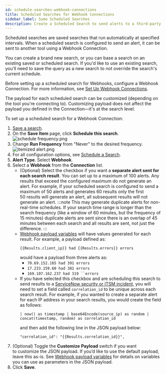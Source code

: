 ```yaml
---
id: schedule-searches-webhook-connections
title: Scheduled Searches for Webhook Connections
sidebar_label: Sumo Scheduled Searches
description: Create a Scheduled Search to send alerts to a third-party tool via Webhook Connections.
---
```


Scheduled searches are saved searches that run automatically at specified intervals. When a scheduled search is configured to send an alert, it can be sent to another tool using a Webhook Connection.

You can create a brand new search, or you can base a search on an existing saved or scheduled search. If you'd like to use an existing search, you'll need to save the query as a new search to not override the search's current schedule.

Before setting up a scheduled search for Webhooks, configure a Webhook Connection. For more information, see [Set Up Webhook Connections](set-up-webhook-connections.md).

The payload for each scheduled search can be customized (depending on the tool you're connecting to). Customizing payload does not affect the payload you defined in the Connection—it's at the search level.

To set up a scheduled search for a Webhook Connection:

1. [Save a search](/docs/search/get-started-with-search/search-basics/save-search). 
1. On the **Save Item** page, click **Schedule this search**.<br/> ![schedule frequency.png](/img/connection-and-integration/schedule-frequency.png)
1. Change **Run Frequency** from "Never" to the desired frequency.<br/> ![itemized alert.png](/img/connection-and-integration/itemized-alert.png)
1. For all configuration options, see [Schedule a Search](../../../alerts/scheduled-searches/schedule-search.md). 
1. **Alert Type**. Select **Webhook**.
1. Select a **Webhook** from the **Connection** list.
   * (Optional) Select the checkbox if you want a **separate alert sent for each search result**. You can set up to a maximum of 100 alerts. Any results that exceed the configured maximum do not generate an alert. For example, if your scheduled search is configured to send a maximum of 50 alerts and generates 60 results only the first 50 results will generate an alert, all subsequent results will not generate an alert.
    :::note
    This may generate duplicate alerts for non-real-time schedules. If your search time range is longer than the search frequency (like a window of 60 minutes, but the frequency of 15 minutes) duplicate alerts are sent since there is an overlap of 45 minutes between each search and all results are sent, not just the difference.
    :::
   * [Webhook payload variables](set-up-webhook-connections.md) will have values generated for each result. For example, a payload defined as:
        ```
        {{Results.client_ip}} had {{Results.errors}} errors
        ```
        would have a payload from three alerts as:
        * `70.69.152.165 had 391 errors`
        * `17.233.159.60 had 381 errors`
        * `169.107.162.237 had 319 ``errors`
   * If you have selected this checkbox and are scheduling this search to send results to a [ServiceNow security or ITSM incident](../servicenow/set-up-security-incident-webhook.md), you will need to set a field called `correlation_id` to be unique across each search result. For example, if you wanted to create a separate alert for each IP address in your search results, you would create the field as follows: 
        ```
        | now() as timestamp | base64Encode(source_ip) as random | concat(timestamp, random) as correlation_id
        ```
        and then add the following line in the JSON payload below:  
        ```
        "correlation_id": "{{Results.correlation_id}}",
        ```
1. (Optional) Toggle the **Customize** **Payload** switch if you want to customize the JSON payload. If you’d like to use the default payload, leave this as-is. See [Webhook payload variables](set-up-webhook-connections.md) for details on variables you can use as parameters in the JSON payload. 
1. Click **Save**.
